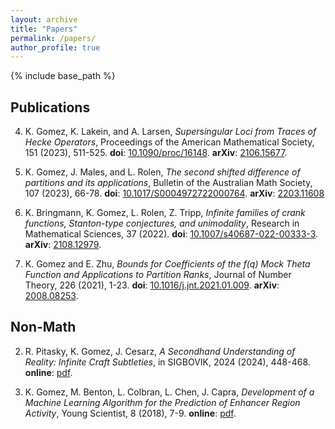 ```yaml
---
layout: archive
title: "Papers"
permalink: /papers/
author_profile: true
---
```


{% include base_path %}

## Publications

4. K. Gomez, K. Lakein, and A. Larsen, *Supersingular Loci from Traces of Hecke Operators*, Proceedings of the American Mathematical Society, 151 (2023), 511-525. **doi**: [10.1090/proc/16148](https://doi.org/10.1090/proc/16148). **arXiv**: [2106.15677](https://arxiv.org/abs/2106.15677).

3. K. Gomez, J. Males, and L. Rolen, *The second shifted difference of partitions and its applications*, Bulletin of the Australian Math Society, 107 (2023), 66-78. **doi**: [10.1017/S0004972722000764](https://doi.org/10.1017/S0004972722000764). **arXiv**: [2203.11608](https://arxiv.org/abs/2203.11608)

2. K. Bringmann, K. Gomez, L. Rolen, Z. Tripp, *Infinite families of crank functions, Stanton-type conjectures, and unimodality*, Research in Mathematical Sciences, 37 (2022). **doi**: [10.1007/s40687-022-00333-3](https://doi.org/10.1007/s40687-022-00333-3). **arXiv**: [2108.12979](https://arxiv.org/abs/2108.12979).

1. K. Gomez and E. Zhu, *Bounds for Coefficients of the f(q) Mock Theta Function and Applications to Partition Ranks*, Journal of Number Theory, 226 (2021), 1-23. **doi**: [10.1016/j.jnt.2021.01.009](https://doi.org/10.1016/j.jnt.2021.01.009). **arXiv**: [2008.08253](https://arxiv.org/abs/2008.08253).


## Non-Math

2. R. Pitasky, K. Gomez, J. Cesarz, *A Secondhand Understanding of Reality: Infinite Craft Subtleties*, in SIGBOVIK, 2024 (2024), 448-468. **online**: [pdf](https://sigbovik.org/2024/proceedings.pdf).

1. K. Gomez, M. Benton, L. Colbran, L. Chen, J. Capra, *Development of a Machine Learning Algorithm for the Prediction of Enhancer Region Activity*, Young Scientist, 8 (2018), 7-9. **online**: [pdf](https://cdn.vanderbilt.edu/vu-wordpress-0/wp-content/uploads/sites/16/2020/12/19123549/Kevin-Gomez.pdf).
